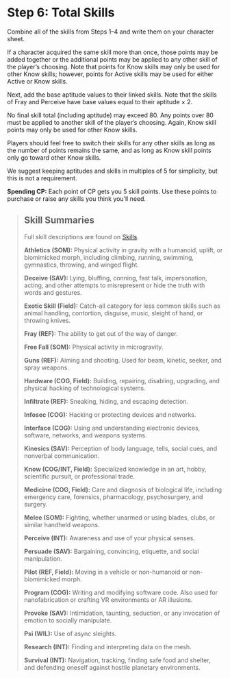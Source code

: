 # Step 6: Total Skills

Combine all of the skills from Steps 1–4 and write them on your character sheet.

If a character acquired the same skill more than once, those points may be added together or the additional points may be applied to any other skill of the player’s choosing. Note that points for Know skills may only be used for other Know skills; however, points for Active skills may be used for either Active or Know skills.

Next, add the base aptitude values to their linked skills. Note that the skills of Fray and Perceive have base values equal to their aptitude × 2.

No final skill total (including aptitude) may exceed 80. Any points over 80 must be applied to another skill of the player’s choosing. Again, Know skill points may only be used for other Know skills.

Players should feel free to switch their skills for any other skills as long as the number of points remains the same, and as long as Know skill points only go toward other Know skills.

We suggest keeping aptitudes and skills in multiples of 5 for simplicity, but this is not a requirement.

**Spending CP:** Each point of CP gets you 5 skill points. Use these points to purchase or raise any skills you think you’ll need.

<blockquote>

## Skill Summaries

Full skill descriptions are found on [Skills](../04/18-skills.md).

**Athletics (SOM):** Physical activity in gravity with a humanoid, uplift, or biomimicked morph, including climbing, running, swimming, gymnastics, throwing, and winged flight.

**Deceive (SAV):** Lying, bluffing, conning, fast talk, impersonation, acting, and other attempts to misrepresent or hide the truth with words and gestures.

**Exotic Skill (Field):** Catch-all category for less common skills such as animal handling, contortion, disguise, music, sleight of hand, or throwing knives.

**Fray (REF):** The ability to get out of the way of danger.

**Free Fall (SOM):** Physical activity in microgravity.

**Guns (REF):** Aiming and shooting. Used for beam, kinetic, seeker, and spray weapons.

**Hardware (COG, Field):** Building, repairing, disabling, upgrading, and physical hacking of technological systems.

**Infiltrate (REF):** Sneaking, hiding, and escaping detection.

**Infosec (COG):** Hacking or protecting devices and networks.

**Interface (COG):** Using and understanding electronic devices, software, networks, and weapons systems.

**Kinesics (SAV):** Perception of body language, tells, social cues, and nonverbal communication.

**Know (COG/INT, Field):** Specialized knowledge in an art, hobby, scientific pursuit, or professional trade.

**Medicine (COG, Field):** Care and diagnosis of biological life, including emergency care, forensics, pharmacology, psychosurgery, and surgery.

**Melee (SOM):** Fighting, whether unarmed or using blades, clubs, or similar handheld weapons.

**Perceive (INT):** Awareness and use of your physical senses.

**Persuade (SAV):** Bargaining, convincing, etiquette, and social manipulation.

**Pilot (REF, Field):** Moving in a vehicle or non-humanoid or non-biomimicked morph.

**Program (COG):** Writing and modifying software code. Also used for nanofabrication or crafting VR environments or AR illusions.

**Provoke (SAV):** Intimidation, taunting, seduction, or any invocation of emotion to socially manipulate.

**Psi (WIL):** Use of async sleights.

**Research (INT):** Finding and interpreting data on the mesh.

**Survival (INT):** Navigation, tracking, finding safe food and shelter, and defending oneself against hostile planetary environments.

</blockquote>
